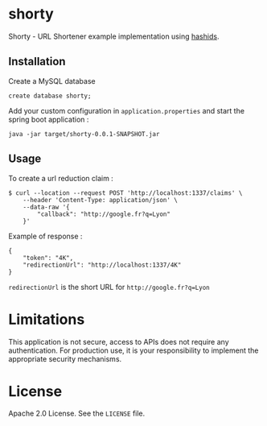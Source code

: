 # shorty
Shorty - URL Shortener example implementation using [hashids](https://hashids.org/java/).

## Installation
Create a MySQL database 
```
create database shorty; 
```

Add your custom configuration in ``application.properties`` and start the spring boot application : 
```
java -jar target/shorty-0.0.1-SNAPSHOT.jar
```

## Usage
To create a url reduction claim :
```
$ curl --location --request POST 'http://localhost:1337/claims' \
    --header 'Content-Type: application/json' \
    --data-raw '{
        "callback": "http://google.fr?q=Lyon"
    }'
```

Example of response : 
```
{
    "token": "4K",
    "redirectionUrl": "http://localhost:1337/4K"
}
```

``redirectionUrl`` is the short URL for ``http://google.fr?q=Lyon``

# Limitations
This application is not secure, access to APIs does not require any authentication. 
For production use, it is your responsibility to implement the appropriate security mechanisms.

# License
Apache 2.0 License. See the ``LICENSE`` file.
